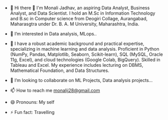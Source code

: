 - 👋 Hi there 👋
I'm Monali Jadhav, an aspiring Data Analyst, Business Analyst, and Data Scientist. I hold an M.Sc in Information Technology and B.sc in Computer science from Deogiri Collage, Aurangabad, Maharasgtra under Dr. B. A. M University, Maharashtra, India.

- 👀 I’m interested in Data analysis, MLops..
- 🌱 I have a robust academic background and practical expertise, specializing in machine learning and data analysis. Proficient in Python (NumPy, Pandas, Matplotlib, Seaborn, Scikit-learn), SQL (MySQL, Oracle 11g, Excel), and cloud technologies (Google Colab, BigQuery). Skilled in Tableau and Excel. My experience includes lecturing on DBMS, Mathematical Foundation, and Data Structures.
- 💞️ I’m looking to collaborate on ML Projects, Data analysis projects...
- 📫 How to reach me monalij28@gmail.com
- 😄 Pronouns: My self
- ⚡ Fun fact: Travelling

<!---
Monalij28/Monalij28 is a ✨ special ✨ repository because its `README.md` (this file) appears on your GitHub profile.
You can click the Preview link to take a look at your changes.
--->
